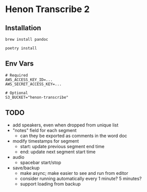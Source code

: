 # Henon Transcribe 2

## Installation

```shell
brew install pandoc
```

```shell
poetry install
```

## Env Vars
```shell
# Required
AWS_ACCESS_KEY_ID=...
AWS_SECRET_ACCESS_KEY=...

# Optional
S3_BUCKET="henon-transcribe"
```

## TODO
- add speakers, even when dropped from unique list
- "notes" field for each segment
  - can they be exported as comments in the word doc
- modify timestamps for segment
  - start: update previous segment end time
  - end: update next segment start time
- audio
  - spacebar start/stop
- save/backup
  - make async; make easier to see and run from editor
  - consider running automatically every 1 minute?  5 minutes?
  - support loading from backup